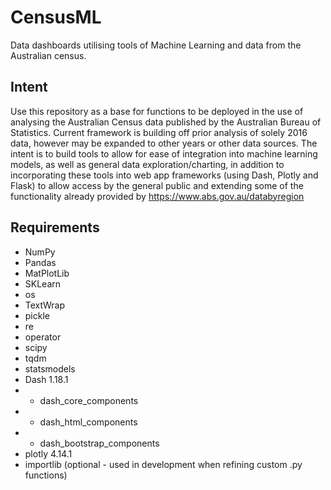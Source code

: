 # CensusML
Data dashboards utilising tools of Machine Learning and data from the Australian census.

## Intent
Use this repository as a base for functions to be deployed in the use of analysing the Australian Census data published by the Australian Bureau of Statistics. Current framework is building off prior analysis of solely 2016 data, however may be expanded to other years or other data sources. The intent is to build tools to allow for ease of integration into machine learning models, as well as general data exploration/charting, in addition to incorporating these tools into web app frameworks (using Dash, Plotly and Flask) to allow access by the general public and extending some of the functionality already provided by https://www.abs.gov.au/databyregion

## Requirements
* NumPy
* Pandas
* MatPlotLib
* SKLearn
* os
* TextWrap
* pickle
* re
* operator
* scipy
* tqdm
* statsmodels
* Dash 1.18.1
* * dash_core_components
* * dash_html_components
* * dash_bootstrap_components
* plotly 4.14.1
* importlib (optional - used in development when refining custom .py functions)